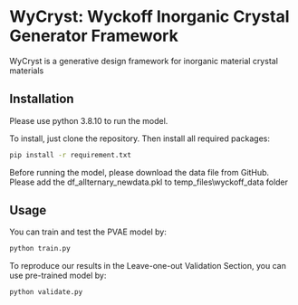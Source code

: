 # WyCryst: Wyckoff Inorganic Crystal Generator Framework

WyCryst is a generative design framework for inorganic material crystal materials 


## Installation

Please use python 3.8.10 to run the model.

To install, just clone the repository. Then install all required packages:

```bash
pip install -r requirement.txt
```

Before running the model, please download the data file from GitHub.
Please add the df_allternary_newdata.pkl to temp_files\wyckoff_data folder

## Usage

You can train and test the PVAE model by:

```bash
python train.py
```

To reproduce our results in the Leave-one-out Validation Section, you can use pre-trained model by:

```bash
python validate.py
```

